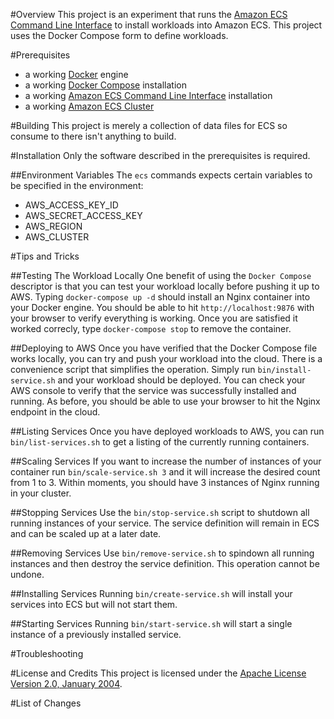 #Overview
This project is an experiment that runs the [Amazon ECS Command Line Interface](https://github.com/aws/amazon-ecs-cli/) 
to install workloads into Amazon ECS.  This project uses the Docker Compose form to define workloads.

#Prerequisites
* a working [Docker](http://docker.io) engine
* a working [Docker Compose](http://docker.io) installation
* a working [Amazon ECS Command Line Interface](https://github.com/aws/amazon-ecs-cli/) installation
* a working [Amazon ECS Cluster](https://aws.amazon.com/ecs/)

#Building
This project is merely a collection of data files for ECS so consume to there isn't anything to build.

#Installation
Only the software described in the prerequisites is required.

##Environment Variables
The `ecs` commands expects certain variables to be specified in the environment:

* AWS_ACCESS_KEY_ID
* AWS_SECRET_ACCESS_KEY
* AWS_REGION
* AWS_CLUSTER

#Tips and Tricks

##Testing The Workload Locally
One benefit of using the `Docker Compose` descriptor is that you can test your workload locally before pushing it up 
to AWS.  Typing `docker-compose up -d` should install an Nginx container into your Docker engine. You should be able 
to hit `http://localhost:9876` with your browser to verify everything is working.  Once you are satisfied it worked
correcly, type `docker-compose stop` to remove the container.

##Deploying to AWS
Once you have verified that the Docker Compose file works locally, you can try and push your workload into the cloud. 
There is a convenience script that simplifies the operation.  Simply run `bin/install-service.sh` and your workload 
should be deployed.  You can check your AWS console to verify that the service was successfully installed and running. 
As before, you should be able to use your browser to hit the Nginx endpoint in the cloud.

##Listing Services
Once you have deployed workloads to AWS, you can run `bin/list-services.sh` to get a listing of the currently running containers.

##Scaling Services
If you want to increase the number of instances of your container run `bin/scale-service.sh 3` and it will increase the desired 
count from 1 to 3.  Within moments, you should have 3 instances of Nginx running in your cluster.

##Stopping Services
Use the `bin/stop-service.sh` script to shutdown all running instances of your service.  The service definition will remain in 
ECS and can be scaled up at a later date.

##Removing Services
Use `bin/remove-service.sh` to spindown all running instances and then destroy the service definition.  This operation cannot 
be undone.

##Installing Services
Running `bin/create-service.sh` will install your services into ECS but will not start them.

##Starting Services
Running `bin/start-service.sh` will start a single instance of a previously installed service.

#Troubleshooting

#License and Credits
This project is licensed under the [Apache License Version 2.0, January 2004](http://www.apache.org/licenses/).

#List of Changes

